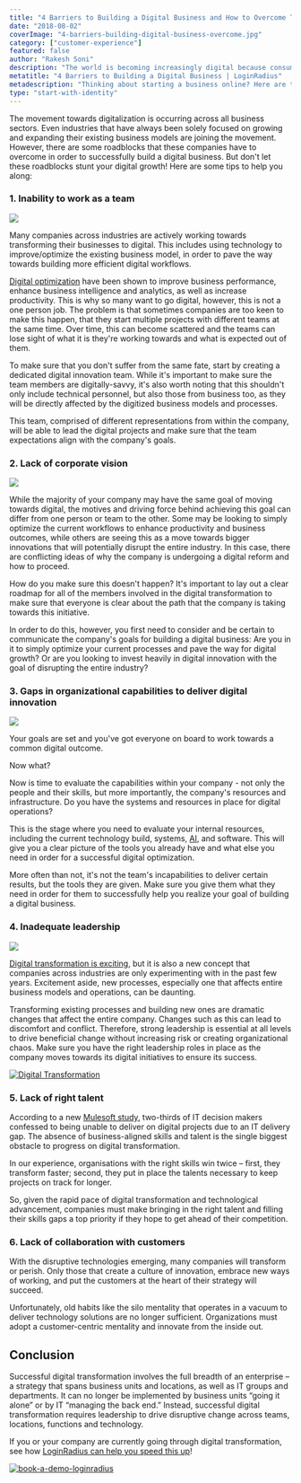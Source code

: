 ```yaml
---
title: "4 Barriers to Building a Digital Business and How to Overcome Them"
date: "2018-08-02"
coverImage: "4-barriers-building-digital-business-overcome.jpg"
category: ["customer-experience"]
featured: false
author: "Rakesh Soni"
description: "The world is becoming increasingly digital because consumers demand faster service and convenience from their business transactions. This shift toward digitalization requires businesses to change the way they operate. Learn about the major barriers that traditional companies face in the online space and how to overcome them."
metatitle: "4 Barriers to Building a Digital Business | LoginRadius"
metadescription: "Thinking about starting a business online? Here are the most common challenges you’ll face, and strategies for overcoming them."
type: "start-with-identity"
---
```


The movement towards digitalization is occurring across all business sectors. Even industries that have always been solely focused on growing and expanding their existing business models are joining the movement. However, there are some roadblocks that these companies have to overcome in order to successfully build a digital business. But don't let these roadblocks stunt your digital growth! Here are some tips to help you along:

### 1\. Inability to work as a team

![](rawpixel-741662-unsplash-1024x684.jpg)

Many companies across industries are actively working towards transforming their businesses to digital. This includes using technology to improve/optimize the existing business model, in order to pave the way towards building more efficient digital workflows.

[Digital optimization](https://www.loginradius.com/customer-identity-management-b2c-ciam/) have been shown to improve business performance, enhance business intelligence and analytics, as well as increase productivity. This is why so many want to go digital, however, this is not a one person job. The problem is that sometimes companies are too keen to make this happen, that they start multiple projects with different teams at the same time. Over time, this can become scattered and the teams can lose sight of what it is they're working towards and what is expected out of them.

To make sure that you don't suffer from the same fate, start by creating a dedicated digital innovation team. While it's important to make sure the team members are digitally-savvy, it's also worth noting that this shouldn't only include technical personnel, but also those from business too, as they will be directly affected by the digitized business models and processes.

This team, comprised of different representations from within the company, will be able to lead the digital projects and make sure that the team expectations align with the company's goals.

### 2\. Lack of corporate vision

![](glenn-carstens-peters-190592-unsplash-1024x681.jpg)

While the majority of your company may have the same goal of moving towards digital, the motives and driving force behind achieving this goal can differ from one person or team to the other. Some may be looking to simply optimize the current workflows to enhance productivity and business outcomes, while others are seeing this as a move towards bigger innovations that will potentially disrupt the entire industry. In this case, there are conflicting ideas of why the company is undergoing a digital reform and how to proceed.

How do you make sure this doesn't happen? It's important to lay out a clear roadmap for all of the members involved in the digital transformation to make sure that everyone is clear about the path that the company is taking towards this initiative.

In order to do this, however, you first need to consider and be certain to communicate the company's goals for building a digital business: Are you in it to simply optimize your current processes and pave the way for digital growth? Or are you looking to invest heavily in digital innovation with the goal of disrupting the entire industry?

### 3\. Gaps in organizational capabilities to deliver digital innovation

![](james-pond-185593-unsplash-1024x683.jpg)

Your goals are set and you've got everyone on board to work towards a common digital outcome.

Now what?

Now is time to evaluate the capabilities within your company - not only the people and their skills, but more importantly, the company's resources and infrastructure. Do you have the systems and resources in place for digital operations?

This is the stage where you need to evaluate your internal resources, including the current technology build, systems, [AI](https://www.calendar.com/artificial-intelligence/), and software. This will give you a clear picture of the tools you already have and what else you need in order for a successful digital optimization.

More often than not, it's not the team's incapabilities to deliver certain results, but the tools they are given. Make sure you give them what they need in order for them to successfully help you realize your goal of building a digital business.

### 4\. Inadequate leadership

![](steven-lelham-342930-unsplash-1024x540.jpg)

[Digital transformation is exciting](https://www.loginradius.com/blog/2018/07/digital-transformation-everyone-else/), but it is also a new concept that companies across industries are only experimenting with in the past few years. Excitement aside, new processes, especially one that affects entire business models and operations, can be daunting.

Transforming existing processes and building new ones are dramatic changes that affect the entire company. Changes such as this can lead to discomfort and conflict. Therefore, strong leadership is essential at all levels to drive beneficial change without increasing risk or creating organizational chaos. Make sure you have the right leadership roles in place as the company moves towards its digital initiatives to ensure its success.

<!-- [![Digital Transformation](guide-to-modern-cover.png)](https://www.loginradius.com/resource/customer-identity-the-core-of-digital-transformation/) -->

<div class="custom-thumbnail">
  <a href="https://www.loginradius.com/resource/customer-identity-the-core-of-digital-transformation/">
    <img src="guide-to-modern-cover.png" alt="Digital Transformation" title="Digital Transformation" >
  </a>
</div>

### 5\. Lack of right talent

According to a new [Mulesoft study](https://www.mulesoft.com/lp/reports/connectivity-benchmark), two-thirds of IT decision makers confessed to being unable to deliver on digital projects due to an IT delivery gap. The absence of business-aligned skills and talent is the single biggest obstacle to progress on digital transformation.

In our experience, organisations with the right skills win twice – first, they transform faster; second, they put in place the talents necessary to keep projects on track for longer.

So, given the rapid pace of digital transformation and technological advancement, companies must make bringing in the right talent and filling their skills gaps a top priority if they hope to get ahead of their competition.

### 6\. Lack of collaboration with customers

With the disruptive technologies emerging, many companies will transform or perish. Only those that create a culture of innovation, embrace new ways of working, and put the customers at the heart of their strategy will succeed.

Unfortunately, old habits like the silo mentality that operates in a vacuum to deliver technology solutions are no longer sufficient. Organizations must adopt a customer-centric mentality and innovate from the inside out.

## Conclusion

Successful digital transformation involves the full breadth of an enterprise – a strategy that spans business units and locations, as well as IT groups and departments. It can no longer be implemented by business units “going it alone” or by IT “managing the back end.” Instead, successful digital transformation requires leadership to drive disruptive change across teams, locations, functions and technology.

If you or your company are currently going through digital transformation, see how [LoginRadius can help you speed this up](https://www.loginradius.com/customer-identity-management-b2c-ciam/)!

[![book-a-demo-loginradius](image5.png)](https://www.loginradius.com/book-a-demo/)
